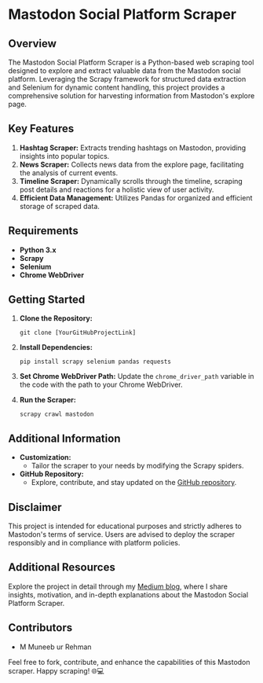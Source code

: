 # Mastodon Social Platform Scraper

## Overview
The Mastodon Social Platform Scraper is a Python-based web scraping tool designed to explore and extract valuable data from the Mastodon social platform. Leveraging the Scrapy framework for structured data extraction and Selenium for dynamic content handling, this project provides a comprehensive solution for harvesting information from Mastodon's explore page.

## Key Features
1. **Hashtag Scraper:** Extracts trending hashtags on Mastodon, providing insights into popular topics.
2. **News Scraper:** Collects news data from the explore page, facilitating the analysis of current events.
3. **Timeline Scraper:** Dynamically scrolls through the timeline, scraping post details and reactions for a holistic view of user activity.
4. **Efficient Data Management:** Utilizes Pandas for organized and efficient storage of scraped data.

## Requirements
- **Python 3.x**
- **Scrapy**
- **Selenium**
- **Chrome WebDriver**

## Getting Started
1. **Clone the Repository:**
    ```
    git clone [YourGitHubProjectLink]
    ```

2. **Install Dependencies:**
    ```
    pip install scrapy selenium pandas requests
    ```

3. **Set Chrome WebDriver Path:**
    Update the `chrome_driver_path` variable in the code with the path to your Chrome WebDriver.

4. **Run the Scraper:**
    ```
    scrapy crawl mastodon
    ```

## Additional Information
- **Customization:**
    - Tailor the scraper to your needs by modifying the Scrapy spiders.
- **GitHub Repository:**
    - Explore, contribute, and stay updated on the [GitHub repository](https://github.com/Muneeb1030/WebScrapper_Mastodon.git).


## Disclaimer
This project is intended for educational purposes and strictly adheres to Mastodon's terms of service. Users are advised to deploy the scraper responsibly and in compliance with platform policies.

## Additional Resources

Explore the project in detail through my [Medium blog](https://medium.com/@m.muneeb.ur.rehman.2000/exploring-mastodon-a-web-scraping-journey-with-scrapy-and-selenium-f96bf4af7029), where I share insights, motivation, and in-depth explanations about the Mastodon Social Platform Scraper.

## Contributors
- M Muneeb ur Rehman

Feel free to fork, contribute, and enhance the capabilities of this Mastodon scraper. Happy scraping! 🌐💻
